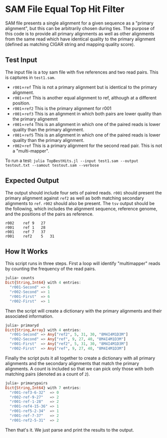 # SAM File Equal Top Hit Filter

SAM file presents a single alignment for a given sequence as a "primary alignment", but this can be arbitrarily chosen during ties. The purpose of this code is to provide all primary alignments as well as other alignments from the same read which have identical quality to the primary alignment (defined as matching CIGAR string and mapping quality score).

## Test Input

The input file is a toy sam file with five references and two read pairs. This is captures in `test1.sam`.

- `r001`=`ref`   This is not a primary alignment but is identical to the primary alignment.
- `r001`=`ref`   This is another equal alignment to ref, although at a different position.
- `r001`=`ref2`   This is the primary alignment for r001
- `r001`=`ref3`   This is an alignment in which both pairs are lower quality than the primary alignemnt
- `r001`=`ref4`   This is an alignment in which one of the paired reads is lower quality than the primary alignment.
- `r001`=`ref5`   This is an alignment in which one of the paired reads is lower quality than the primary alignment.
- `r002`=`ref`   This is a primary alignment for the second read pair. This is not a "multi-mapper".

To run a test: `julia TopBestHits.jl --input test1.sam --output testout.txt --samout testout.sam --verbose`

## Expected Output

The output should include four sets of paired reads. `r001` should present the primary alignment against `ref2` as well as both matching secondary alignments to `ref`. `r002` should also be present. The `tsv` output should be the following, which includes the alignment sequence, reference genome, and the positions of the pairs as reference.

```
r002	ref	9	27
r001	ref	1	28
r001	ref	7	37
r001	ref2	5	31
```

## How It Works

This script runs in three steps. First a loop will identify "multimapper" reads by counting the frequency of the read pairs.

```julia
julia> counts
Dict{String,Int64} with 4 entries:
  "r001-Second" => 6
  "r002-Second" => 1
  "r001-First"  => 6
  "r002-First"  => 1
```

Then the script will create a dictionary with the primary alignments and their associated information.

```julia
julia> primaryd
Dict{String,Array} with 4 entries:
  "r001-Second" => Any["ref2", 5, 31, 30, "8M4I4M1D3M"]
  "r002-Second" => Any["ref", 9, 27, 40, "8M4I4M1D3M"]
  "r001-First"  => Any["ref2", 5, 31, 30, "8M4I4M1D3M"]
  "r002-First"  => Any["ref", 9, 27, 40, "8M4I4M1D3M"]
```

Finally the script puts it all together to create a dictionary with all primary alignments and the secondary alignments that match the primary alignments. A count is included so that we can pick only those with both matching pairs (denoted as a count of `2`).

```julia
julia> primarypairs
Dict{String,Int64} with 7 entries:
  "r001-ref3-6-32"  => 0
  "r002-ref-9-27"   => 2
  "r001-ref-1-28"   => 2
  "r001-ref4-15-36" => 1
  "r001-ref5-2-34"  => 1
  "r001-ref-7-37"   => 2
  "r001-ref2-5-31"  => 2
```

Then that's it. We just parse and print the results to the output.
